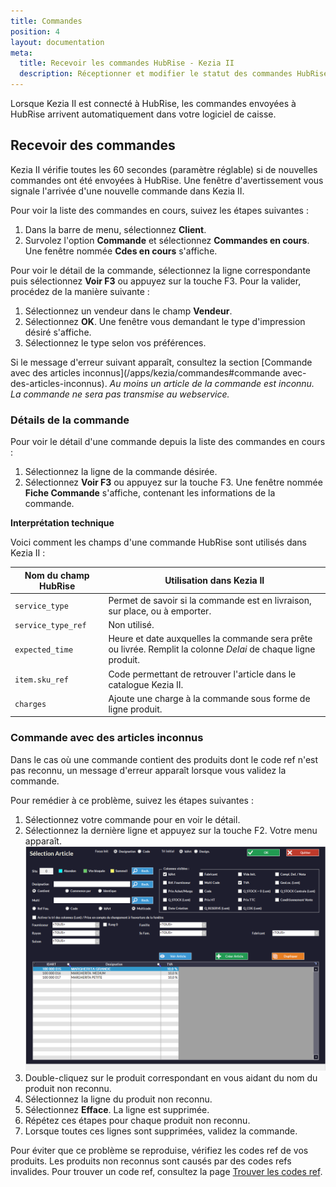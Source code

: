 ```yaml
---
title: Commandes
position: 4
layout: documentation
meta:
  title: Recevoir les commandes HubRise - Kezia II
  description: Réceptionner et modifier le statut des commandes HubRise reçues dans Kezia II.
---
```


Lorsque Kezia II est connecté à HubRise, les commandes envoyées à HubRise arrivent automatiquement dans votre logiciel de caisse.

## Recevoir des commandes

Kezia II vérifie toutes les 60 secondes (paramètre réglable) si de nouvelles commandes ont été envoyées à HubRise. Une fenêtre d'avertissement vous signale l'arrivée d'une nouvelle commande dans Kezia II.

Pour voir la liste des commandes en cours, suivez les étapes suivantes :

1. Dans la barre de menu, sélectionnez **Client**.
1. Survolez l'option **Commande** et sélectionnez **Commandes en cours**. Une fenêtre nommée **Cdes en cours** s'affiche.

Pour voir le détail de la commande, sélectionnez la ligne correspondante puis sélectionnez **Voir F3** ou appuyez sur la touche F3. Pour la valider, procédez de la manière suivante :
1. Sélectionnez un vendeur dans le champ **Vendeur**.
1. Sélectionnez **OK**. Une fenêtre vous demandant le type d'impression désiré s'affiche.
1. Sélectionnez le type selon vos préférences.

Si le message d'erreur suivant apparaît, consultez la section [Commande avec des articles inconnus](/apps/kezia/commandes#commande avec-des-articles-inconnus).
*Au moins un article de la commande est inconnu. La commande ne sera pas transmise au webservice.*

### Détails de la commande

Pour voir le détail d'une commande depuis la liste des commandes en cours :

1. Sélectionnez la ligne de la commande désirée.
1. Sélectionnez **Voir F3** ou appuyez sur la touche F3. Une fenêtre nommée **Fiche Commande** s'affiche, contenant les informations de la commande.

**Interprétation technique**

Voici comment les champs d'une commande HubRise sont utilisés dans Kezia II :

| Nom du champ HubRise                   | Utilisation dans Kezia II                                                   |
| -------------------------------------- | --------------------------------------------------------------------------- |
| `service_type`                         | Permet de savoir si la commande est en livraison, sur place, ou à emporter. |
| `service_type_ref`                     | Non utilisé.                                                                |
| `expected_time`                        | Heure et date auxquelles la commande sera prête ou livrée. Remplit la colonne *Delai* de chaque ligne produit. |
| `item.sku_ref`                         | Code permettant de retrouver l'article dans le catalogue Kezia II.          |
| `charges`                              | Ajoute une charge à la commande sous forme de ligne produit.                |

### Commande avec des articles inconnus

Dans le cas où une commande contient des produits dont le code ref n'est pas reconnu, un message d'erreur apparaît lorsque vous validez la commande.

Pour remédier à ce problème, suivez les étapes suivantes :
1. Sélectionnez votre commande pour en voir le détail.
1. Sélectionnez la dernière ligne et appuyez sur la touche F2. Votre menu apparaît.
   ![Commandes - Sélection article](../images/012-fr-jdc-selection-article.png)
1. Double-cliquez sur le produit correspondant en vous aidant du nom du produit non reconnu.
1. Sélectionnez la ligne du produit non reconnu.
1. Sélectionnez **Efface**. La ligne est supprimée.
1. Répétez ces étapes pour chaque produit non reconnu.
1. Lorsque toutes ces lignes sont supprimées, validez la commande.

Pour éviter que ce problème se reproduise, vérifiez les codes ref de vos produits. Les produits non reconnus sont causés par des codes refs invalides. Pour trouver un code ref, consultez la page [Trouver les codes ref](/apps/kezia/associer-codes-ref).